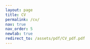 ```yaml
---
layout: page
title: CV
permalink: /cv/
nav: true
nav_order: 5
newtab: true
redirect_to: /assets/pdf/CV_pdf.pdf
---
```

